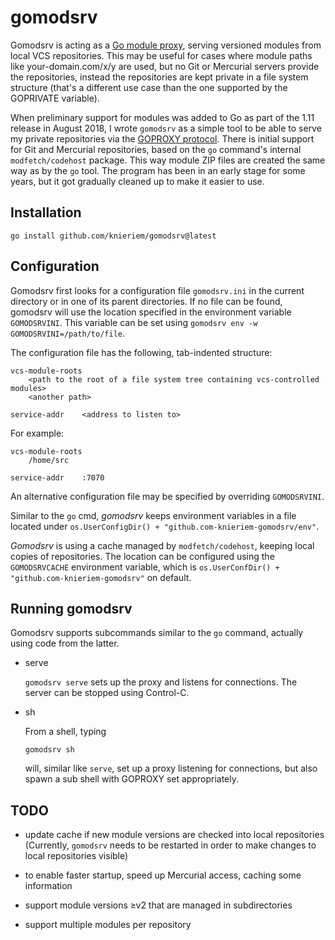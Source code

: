 # gomodsrv

Gomodsrv is acting as a [Go module proxy],
serving versioned modules from local VCS repositories.
This may be useful for cases where module paths like your-domain.com/x/y are used,
but no Git or Mercurial servers provide the repositories,
instead the repositories are kept private in a file system structure
(that's a different use case than the one supported by the GOPRIVATE variable).

When preliminary support for modules was added to Go as part of the 1.11 release in August 2018,
I wrote `gomodsrv` as a simple tool to be able to serve my private repositories via
the [GOPROXY protocol].
There is initial support for Git and Mercurial repositories,
based on the `go` command's internal `modfetch/codehost` package.
This way module ZIP files are created the same way as by the `go` tool.
The program has been in an early stage for some years,
but it got gradually cleaned up to make it easier to use.

[Go module proxy]: https://go.dev/ref/mod#module-proxy
[GOPROXY protocol]: https://go.dev/ref/mod#goproxy-protocol


## Installation

	go install github.com/knieriem/gomodsrv@latest


## Configuration

Gomodsrv first looks for a configuration file `gomodsrv.ini` in the current directory or in one of its parent directories.
If no file can be found,
gomodsrv will use the location specified in the environment variable `GOMODSRVINI`.
This variable can be set using `gomodsrv env -w GOMODSRVINI=/path/to/file`.

The configuration file has the following, tab-indented structure:

	vcs-module-roots
		<path to the root of a file system tree containing vcs-controlled modules>
		<another path>

	service-addr	<address to listen to>

For example:

	vcs-module-roots
		/home/src

	service-addr	:7070

An alternative configuration file may be specified by overriding `GOMODSRVINI`.

Similar to the `go` cmd,
_gomodsrv_ keeps environment variables in a file located under `os.UserConfigDir() + "github.com-knieriem-gomodsrv/env"`.

_Gomodsrv_ is using a cache managed by `modfetch/codehost`,
keeping local copies of repositories.
The location can be configured using the `GOMODSRVCACHE` environment variable,
which is `os.UserConfDir() + "github.com-knieriem-gomodsrv"` on default.


## Running gomodsrv

Gomodsrv supports subcommands similar to the `go` command, actually using code from the latter.

-	serve

	`gomodsrv serve` sets up the proxy and listens for connections.
	The server can be stopped using Control-C.

-	sh

	From a shell, typing

		gomodsrv sh

	will, similar like `serve`, set up a proxy listening for connections,
	but also spawn a sub shell with GOPROXY set appropriately.


## TODO

-	update cache if new module versions are checked into local
	repositories (Currently, `gomodsrv` needs to be restarted in
	order to make changes to local repositories visible)

-	to enable faster startup, speed up Mercurial access, caching some information

-	support module versions ≥v2 that are managed in subdirectories

-	support multiple modules per repository
